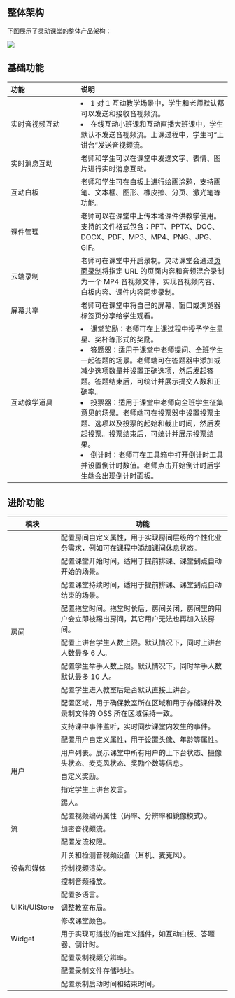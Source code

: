 ## 整体架构

下图展示了灵动课堂的整体产品架构：

![](https://web-cdn.agora.io/docs-files/1651722021414)

## 基础功能

| <span style="white-space:nowrap;">功能&emsp;&emsp;&emsp;&emsp;&emsp;&emsp;&emsp;</span> | 说明                                                                                                                                                                                                                                                                                                                                                                                                                                                                                                                                   |
| :-------------------------------------------------------------------------------------- | :------------------------------------------------------------------------------------------------------------------------------------------------------------------------------------------------------------------------------------------------------------------------------------------------------------------------------------------------------------------------------------------------------------------------------------------------------------------------------------------------------------------------------------- |
| 实时音视频互动                                                                          | <li>1 对 1 互动教学场景中，学生和老师默认都可以发送和接收音视频流。</li><li>在线互动小班课和互动直播大班课中，学生默认不发送音视频流。上课过程中，学生可“上讲台”发送音视频流。</li>                                                                                                                                                                                                                                                                                                                                                    |
| 实时消息互动                                                                            | 老师和学生可以在课堂中发送文字、表情、图片进行实时消息互动。                                                                                                                                                                                                                                                                                                                                                                                                                                                                           |
| 互动白板                                                                                | 老师和学生可在白板上进行绘画涂鸦，支持画笔、文本框、图形、橡皮擦、分页、激光笔等功能。                                                                                                                                                                                                                                                                                                                                                                                                                                                 |
| 课件管理                                                                                | 老师可以在课堂中上传本地课件供教学使用。支持的文件格式包含：PPT、PPTX、DOC、DOCX、PDF、MP3、MP4、PNG、JPG、GIF。                                                                                                                                                                                                                                                                                                                                                                                                                       |
| 云端录制                                                                                | 老师可在课堂中开启录制。灵动课堂会通过[页面录制](https://docs.agora.io/cn/cloud-recording/cloud_recording_webpage_mode?platform=RESTful)将指定 URL 的页面内容和音频混合录制为一个 MP4 音视频文件，实现音视频内容、白板内容、课件内容同步录制。                                                                                                                                                                                                                                                                                         |
| 屏幕共享                                                                                | 老师可在课堂中将自己的屏幕、窗口或浏览器标签页分享给学生观看。                                                                                                                                                                                                                                                                                                                                                                                                                                                                         |
| 互动教学道具                                                                            | <li>课堂奖励：老师可在上课过程中授予学生星星、奖杯等形式的奖励。</li><li>答题器：适用于课堂中老师提问、全班学生一起答题的场景。老师端可在答题器中添加或减少选项数量并设置正确选项，然后发起答题。答题结束后，可统计并展示提交人数和正确率。</li><li>投票器：适用于课堂中老师向全班学生征集意见的场景。老师端可在投票器中设置投票主题、选项以及投票的起始和截止时间，然后发起投票。投票结束后，可统计并展示投票结果。</li><li>倒计时：老师可在工具箱中打开倒计时工具并设置倒计时数值。老师点击开始倒计时后学生端会出现倒计时面板。</li> |

## 进阶功能

<table>
<thead>
  <tr>
    <th>模块</th>
    <th>功能</th>
  </tr>
</thead>
<tbody>
  <tr>
    <td rowspan="9">房间</td>
    <td>配置房间自定义属性，用于实现房间层级的个性化业务需求，例如可在课程中添加课间休息状态。</td>
  </tr>
  <tr>
    <td>配置课堂开始时间，适用于提前排课、课堂到点自动开始的场景。</td>
  </tr>
  <tr>
    <td>配置课堂持续时间，适用于提前排课、课堂到点自动结束的场景。</td>
  </tr>
  <tr>
    <td>配置拖堂时间。拖堂时长后，房间关闭，房间里的用户会立即被踢出房间，其它用户无法也再加入该房间。</td>
  </tr>
  <tr>
    <td>配置上讲台学生人数上限。默认情况下，同时上讲台人数最多 6 人。</td>
  </tr>
  <tr>
    <td>配置学生举手人数上限。默认情况下，同时举手人数默认最多 10 人。</td>
  </tr>
  <tr>
    <td>配置学生进入教室后是否默认直接上讲台。</td>
  </tr>
  <tr>
    <td>配置区域，用于确保教室所在区域和用于存储课件及录制文件的 OSS 所在区域保持一致。</td>
  </tr>
  <tr>
    <td>支持课中事件监听，实时同步课堂内发生的事件。</td>
  </tr>
  <tr>
    <td rowspan="5">用户</td>
    <td>配置用户自定义属性，用于设置头像、年龄等属性。</td>
  </tr>
  <tr>
    <td>用户列表。展示课堂中所有用户的上下台状态、摄像头状态、麦克风状态、奖励个数等信息。</td>
  </tr>
  <tr>
    <td>自定义奖励。</td>
  </tr>
  <tr>
    <td>指定学生上讲台发言。</td>
  </tr>
  <tr>
    <td>踢人。</td>
  </tr>
  <tr>
    <td rowspan="3">流</td>
    <td>配置视频编码属性（码率、分辨率和镜像模式）。</td>
  </tr>
  <tr>
    <td>加密音视频流。</td>
  </tr>
  <tr>
    <td>配置发流权限。</td>
  </tr>
  <tr>
    <td rowspan="3">设备和媒体</td>
    <td>开关和检测音视频设备（耳机、麦克风）。</td>
  </tr>
  <tr>
    <td>控制视频渲染。</td>
  </tr>
  <tr>
    <td>控制音频播放。</td>
  </tr>
  <tr>
    <td rowspan="3">UIKit/UIStore</td>
    <td>配置多语言。</td>
  </tr>
  <tr>
    <td>调整教室布局。</td>
  </tr>
  <tr>
    <td>修改课堂颜色。</td>
  </tr>
  <tr>
    <td>Widget</td>
    <td>用于实现可插拔的自定义插件，如互动白板、答题器、倒计时。</td>
  </tr>
  <tr>
    <td rowspan="3"></td>
    <td>配置录制视频分辨率。</td>
  </tr>
  <tr>
    <td>配置录制文件存储地址。</td>
  </tr>
  <tr>
    <td>配置录制启动时间和结束时间。</td>
  </tr>
</tbody>
</table>
